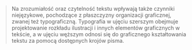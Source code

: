 > Na zrozumiałość oraz czytelność tekstu wpływają także czynniki niejęzykowe, pochodzące z płaszczyzny organizacji graficznej, zwanej też typograficzną. Typografia w ujęciu szerszym obejmuje projektowanie rozkładu ilustracji i innych elementów graficznych w tekście, a w ujęciu węższym odnosi się do graficznego kształtowania tekstu za pomocą dostępnych krojów pisma.
